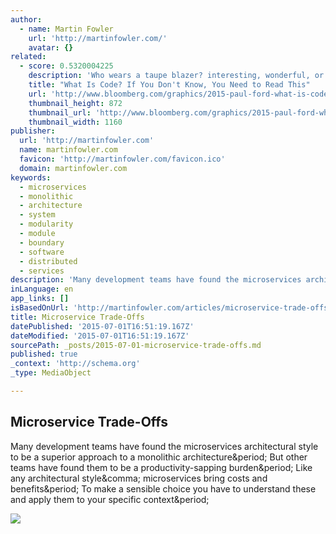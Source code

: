 ```yaml
---
author:
  - name: Martin Fowler
    url: 'http://martinfowler.com/'
    avatar: {}
related:
  - score: 0.5320004225
    description: 'Who wears a taupe blazer? interesting, wonderful, or disturbing way. A computer is a clock with benefits. They all work the same, doing second-grade math, one step at a time: Tick, take a number and put it in box one. Tick, take another number, put it in box two.'
    title: "What Is Code? If You Don't Know, You Need to Read This"
    url: 'http://www.bloomberg.com/graphics/2015-paul-ford-what-is-code/'
    thumbnail_height: 872
    thumbnail_url: 'http://www.bloomberg.com/graphics/2015-paul-ford-what-is-code/images/promo.jpg'
    thumbnail_width: 1160
publisher:
  url: 'http://martinfowler.com'
  name: martinfowler.com
  favicon: 'http://martinfowler.com/favicon.ico'
  domain: martinfowler.com
keywords:
  - microservices
  - monolithic
  - architecture
  - system
  - modularity
  - module
  - boundary
  - software
  - distributed
  - services
description: 'Many development teams have found the microservices architectural style to be a superior approach to a monolithic architecture. But other teams have found them to be a productivity-sapping burden. Like any architectural style, microservices bring costs and benefits. To make a sensible choice you have to understand these and apply them to your specific context.'
inLanguage: en
app_links: []
isBasedOnUrl: 'http://martinfowler.com/articles/microservice-trade-offs.html'
title: Microservice Trade-Offs
datePublished: '2015-07-01T16:51:19.167Z'
dateModified: '2015-07-01T16:51:19.167Z'
sourcePath: _posts/2015-07-01-microservice-trade-offs.md
published: true
_context: 'http://schema.org'
_type: MediaObject

---
```

<article style=""><h1>Microservice Trade-Offs</h1><p>Many development teams have found the microservices architectural style to be a superior approach to a monolithic architecture&amp;period; But other teams have found them to be a productivity-sapping burden&amp;period; Like any architectural style&amp;comma; microservices bring costs and benefits&amp;period; To make a sensible choice you have to understand these and apply them to your specific context&amp;period;</p><img src="http://martinfowler.com/img/microservices/newman-book.jpg" /></article>